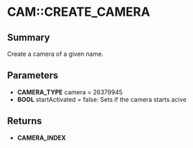 # CAM::CREATE_CAMERA

## Summary
Create a camera of a given name.

## Parameters
* **CAMERA_TYPE** camera = 26379945
* **BOOL** startActivated = false: Sets if the camera starts acive

## Returns
* **CAMERA_INDEX**